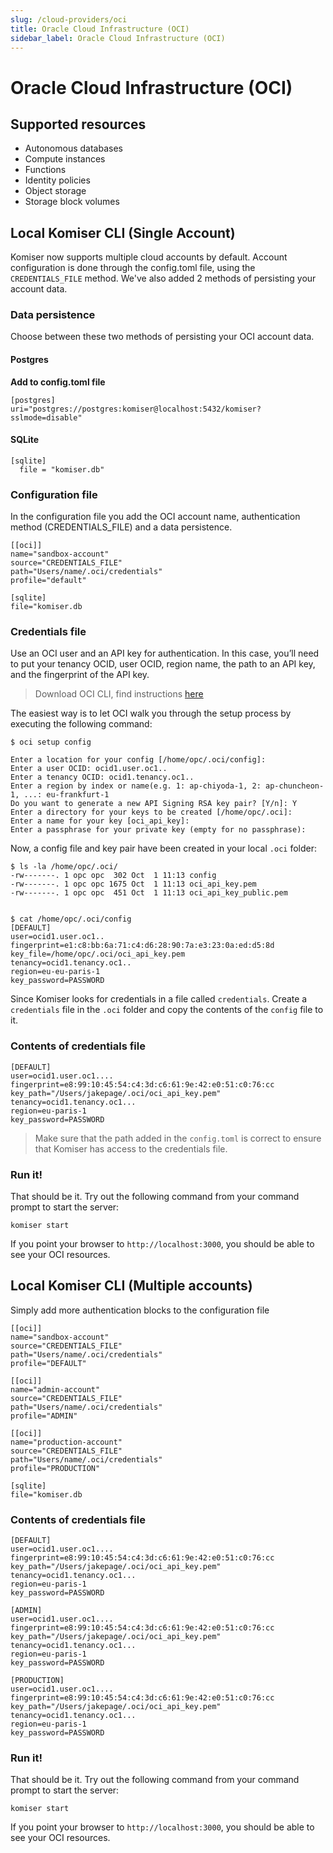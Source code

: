 ```yaml
---
slug: /cloud-providers/oci
title: Oracle Cloud Infrastructure (OCI)
sidebar_label: Oracle Cloud Infrastructure (OCI)
---
```


# Oracle Cloud Infrastructure (OCI)

## Supported resources
- Autonomous databases
- Compute instances
- Functions
- Identity policies
- Object storage
- Storage block volumes

## Local Komiser CLI (Single Account)

Komiser now supports multiple cloud accounts by default. Account configuration is done through the config.toml file, using the `CREDENTIALS_FILE` method.
We've also added 2 methods of persisting your account data.

### Data persistence
Choose between these two methods of persisting your OCI account data.
#### Postgres
**Add to config.toml file**
```
[postgres]
uri="postgres://postgres:komiser@localhost:5432/komiser?sslmode=disable"
```
#### SQLite

```
[sqlite]
  file = "komiser.db"
```

### Configuration file
In the configuration file you add the OCI account name, authentication method (CREDENTIALS_FILE) and a data persistence.

```
[[oci]]
name="sandbox-account"
source="CREDENTIALS_FILE"
path="Users/name/.oci/credentials"
profile="default"

[sqlite]
file="komiser.db
```

### Credentials file
Use an OCI user and an API key for authentication. In this case, you’ll need to put your tenancy OCID, user OCID, region name, the path to an API key, and the fingerprint of the API key.

> Download OCI CLI, find instructions [here](https://docs.oracle.com/en-us/iaas/Content/API/SDKDocs/cliinstall.htm)

The easiest way is to let OCI walk you through the setup process by executing the following command:
```
$ oci setup config
 
Enter a location for your config [/home/opc/.oci/config]:
Enter a user OCID: ocid1.user.oc1..
Enter a tenancy OCID: ocid1.tenancy.oc1..
Enter a region by index or name(e.g. 1: ap-chiyoda-1, 2: ap-chuncheon-1, ...: eu-frankfurt-1
Do you want to generate a new API Signing RSA key pair? [Y/n]: Y
Enter a directory for your keys to be created [/home/opc/.oci]:
Enter a name for your key [oci_api_key]:
Enter a passphrase for your private key (empty for no passphrase):

```
Now, a config file and key pair have been created in your local `.oci` folder:

```
$ ls -la /home/opc/.oci/
-rw-------. 1 opc opc  302 Oct  1 11:13 config
-rw-------. 1 opc opc 1675 Oct  1 11:13 oci_api_key.pem
-rw-------. 1 opc opc  451 Oct  1 11:13 oci_api_key_public.pem


$ cat /home/opc/.oci/config
[DEFAULT]
user=ocid1.user.oc1..
fingerprint=e1:c8:bb:6a:71:c4:d6:28:90:7a:e3:23:0a:ed:d5:8d
key_file=/home/opc/.oci/oci_api_key.pem
tenancy=ocid1.tenancy.oc1..
region=eu-eu-paris-1
key_password=PASSWORD
```
Since Komiser looks for credentials in a file called `credentials`. Create a `credentials` file in the `.oci` folder and copy the contents of the `config` file to it.


### Contents of credentials file
```
[DEFAULT]
user=ocid1.user.oc1....
fingerprint=e8:99:10:45:54:c4:3d:c6:61:9e:42:e0:51:c0:76:cc
key_path="/Users/jakepage/.oci/oci_api_key.pem"
tenancy=ocid1.tenancy.oc1...
region=eu-paris-1
key_password=PASSWORD
```

> Make sure that the path added in the `config.toml` is correct to ensure that Komiser has access to the credentials file.  


### Run it!
That should be it. Try out the following command from your command prompt to start the server:

```
komiser start
```

If you point your browser to `http://localhost:3000`, you should be able to see your OCI resources.

## Local Komiser CLI (Multiple accounts)
Simply add more authentication blocks to the configuration file

```
[[oci]]
name="sandbox-account"
source="CREDENTIALS_FILE"
path="Users/name/.oci/credentials"
profile="DEFAULT"

[[oci]]
name="admin-account"
source="CREDENTIALS_FILE"
path="Users/name/.oci/credentials"
profile="ADMIN"

[[oci]]
name="production-account"
source="CREDENTIALS_FILE"
path="Users/name/.oci/credentials"
profile="PRODUCTION"

[sqlite]
file="komiser.db
```

### Contents of credentials file
```
[DEFAULT]
user=ocid1.user.oc1....
fingerprint=e8:99:10:45:54:c4:3d:c6:61:9e:42:e0:51:c0:76:cc
key_path="/Users/jakepage/.oci/oci_api_key.pem"
tenancy=ocid1.tenancy.oc1...
region=eu-paris-1
key_password=PASSWORD

[ADMIN]
user=ocid1.user.oc1....
fingerprint=e8:99:10:45:54:c4:3d:c6:61:9e:42:e0:51:c0:76:cc
key_path="/Users/jakepage/.oci/oci_api_key.pem"
tenancy=ocid1.tenancy.oc1...
region=eu-paris-1
key_password=PASSWORD

[PRODUCTION]
user=ocid1.user.oc1....
fingerprint=e8:99:10:45:54:c4:3d:c6:61:9e:42:e0:51:c0:76:cc
key_path="/Users/jakepage/.oci/oci_api_key.pem"
tenancy=ocid1.tenancy.oc1...
region=eu-paris-1
key_password=PASSWORD
```

### Run it!
That should be it. Try out the following command from your command prompt to start the server:

```
komiser start
```

If you point your browser to `http://localhost:3000`, you should be able to see your OCI resources.
